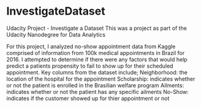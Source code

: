 # InvestigateDataset
Udacity Project - Investigate a Dataset
This was a project as part of the Udacity Nanodegree for Data Analytics

For this project, I analyzed no-show appointment data from Kaggle comprised of information from 100k medical appointments in Brazil for 2016.  I attempted to determine if there were any factors that would help predict a patients propensity to fail to show up for their scheduled appointment. Key columns from the dataset include;
  Neighborhood: the location of the hospital for the appointment
  Scholarship: indicates whether or not the patient is enrolled in the Brasilian welfare program
  Ailments: indicates whether or not the patient has any specific ailments
  No-Show: indicates if the customer showed up for thier appointment or not
